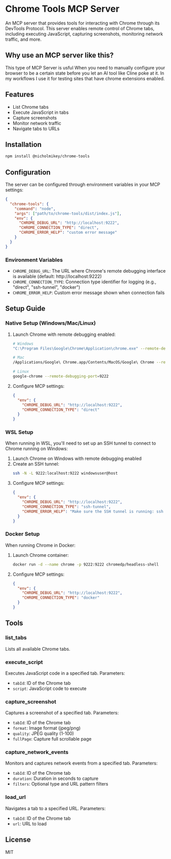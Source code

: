 # Chrome Tools MCP Server

An MCP server that provides tools for interacting with Chrome through its DevTools Protocol. This server enables remote control of Chrome tabs, including executing JavaScript, capturing screenshots, monitoring network traffic, and more.

## Why use an MCP server like this?
This type of MCP Server is usful When you need to manually configure your browser to be a certain state before you let an AI tool like Cline poke at it. In my workflows I use it for testing sites that have chrome extensions enabled. 

## Features

- List Chrome tabs
- Execute JavaScript in tabs
- Capture screenshots
- Monitor network traffic
- Navigate tabs to URLs

## Installation

```bash
npm install @nicholmikey/chrome-tools
```

## Configuration

The server can be configured through environment variables in your MCP settings:

```json
{
  "chrome-tools": {
    "command": "node",
    "args": ["path/to/chrome-tools/dist/index.js"],
    "env": {
      "CHROME_DEBUG_URL": "http://localhost:9222",
      "CHROME_CONNECTION_TYPE": "direct",
      "CHROME_ERROR_HELP": "custom error message"
    }
  }
}
```

### Environment Variables

- `CHROME_DEBUG_URL`: The URL where Chrome's remote debugging interface is available (default: http://localhost:9222)
- `CHROME_CONNECTION_TYPE`: Connection type identifier for logging (e.g., "direct", "ssh-tunnel", "docker")
- `CHROME_ERROR_HELP`: Custom error message shown when connection fails

## Setup Guide

### Native Setup (Windows/Mac/Linux)

1. Launch Chrome with remote debugging enabled:
   ```bash
   # Windows
   "C:\Program Files\Google\Chrome\Application\chrome.exe" --remote-debugging-port=9222

   # Mac
   /Applications/Google\ Chrome.app/Contents/MacOS/Google\ Chrome --remote-debugging-port=9222

   # Linux
   google-chrome --remote-debugging-port=9222
   ```

2. Configure MCP settings:
   ```json
   {
     "env": {
       "CHROME_DEBUG_URL": "http://localhost:9222",
       "CHROME_CONNECTION_TYPE": "direct"
     }
   }
   ```

### WSL Setup

When running in WSL, you'll need to set up an SSH tunnel to connect to Chrome running on Windows:

1. Launch Chrome on Windows with remote debugging enabled
2. Create an SSH tunnel:
   ```bash
   ssh -N -L 9222:localhost:9222 windowsuser@host
   ```
3. Configure MCP settings:
   ```json
   {
     "env": {
       "CHROME_DEBUG_URL": "http://localhost:9222",
       "CHROME_CONNECTION_TYPE": "ssh-tunnel",
       "CHROME_ERROR_HELP": "Make sure the SSH tunnel is running: ssh -N -L 9222:localhost:9222 windowsuser@host"
     }
   }
   ```

### Docker Setup

When running Chrome in Docker:

1. Launch Chrome container:
   ```bash
   docker run -d --name chrome -p 9222:9222 chromedp/headless-shell
   ```

2. Configure MCP settings:
   ```json
   {
     "env": {
       "CHROME_DEBUG_URL": "http://localhost:9222",
       "CHROME_CONNECTION_TYPE": "docker"
     }
   }
   ```

## Tools

### list_tabs
Lists all available Chrome tabs.

### execute_script
Executes JavaScript code in a specified tab.
Parameters:
- `tabId`: ID of the Chrome tab
- `script`: JavaScript code to execute

### capture_screenshot
Captures a screenshot of a specified tab.
Parameters:
- `tabId`: ID of the Chrome tab
- `format`: Image format (jpeg/png)
- `quality`: JPEG quality (1-100)
- `fullPage`: Capture full scrollable page

### capture_network_events
Monitors and captures network events from a specified tab.
Parameters:
- `tabId`: ID of the Chrome tab
- `duration`: Duration in seconds to capture
- `filters`: Optional type and URL pattern filters

### load_url
Navigates a tab to a specified URL.
Parameters:
- `tabId`: ID of the Chrome tab
- `url`: URL to load

## License

MIT
